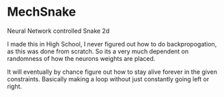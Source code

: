 # MechSnake
Neural Network controlled Snake 2d

I made this in High School, I never figured out how to do backpropogation, as this was done from scratch. So its a very much dependent on randomness of how the neurons weights are placed.

It will eventually by chance figure out how to stay alive forever in the given constraints. Basically making a loop without just constantly going left or right.
